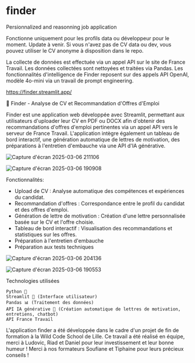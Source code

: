 # finder
Persionnalized and reasonning job application

Fonctionne uniquement pour les profils data ou développeur pour le moment. Update à venir.
Si vous n'avez pas de CV data ou dev, vous pouvez utiliser le CV anonyme à disposition dans le repo.

La collecte de données est effectuée via un appel API sur le site de France Travail.
Les données collectées sont nettoyées et traitées via Pandas.
Les fonctionnalités d'intelligence de Finder reposent sur des appels API OpenAI, modèle 4o-mini via un travail de prompt engineering.


https://finder.streamlit.app/

🎯 Finder - Analyse de CV et Recommandation d'Offres d'Emploi

Finder est une application web développée avec Streamlit, permettant aux utilisateurs d'uploader leur CV en PDF ou DOCX afin d'obtenir des recommandations d'offres d'emploi pertinentes via un appel API vers le serveur de France Travail. 
L'application intègre également un tableau de bord interactif, une génération automatique de lettres de motivation, des préparations à l'entretien d'embauche via une API d'IA générative.

![Capture d'écran 2025-03-06 211106](https://github.com/user-attachments/assets/bb5ebb4b-d0fb-4f31-8636-0a1410cce260)

![Capture d'écran 2025-03-06 190908](https://github.com/user-attachments/assets/33d4b00a-d68c-454d-b9f6-227cc61ae369)


Fonctionnalités:

- Upload de CV : Analyse automatique des compétences et expériences du candidat.
- Recommandation d'offres : Correspondance entre le profil du candidat et des offres d'emploi.
- Génération de lettre de motivation : Création d'une lettre personnalisée basée sur le CV et l'offre choisie.
- Tableau de bord interactif : Visualisation des recommandations et statistiques sur les offres.
- Préparation à l'entretien d'embauche
- Préparation aux tests techniques

![Capture d'écran 2025-03-06 204136](https://github.com/user-attachments/assets/aaff1dac-2495-420e-9ea4-5ca7c2fc1a59)

![Capture d'écran 2025-03-06 190553](https://github.com/user-attachments/assets/e8944183-56a6-453a-8676-37e9b7e3fc73)

Technologies utilisées

    Python 🐍
    Streamlit 🎨 (Interface utilisateur)
    Pandas 📊 (Traitement des données)
    API IA générative 🤖 (Création automatique de lettres de motivation, entretiens, chatbot)
    API France Travail

L'application finder a été développée dans le cadre d'un projet de fin de formation à la Wild Code School de Lille. Ce travail a été réalisé en équipe, merci à Ludovic, Riad et Daniel pour leur investissement et leur bonne humeur ! Merci à nos formateurs Soufiane et Tiphaine pour leurs précieux conseils !

